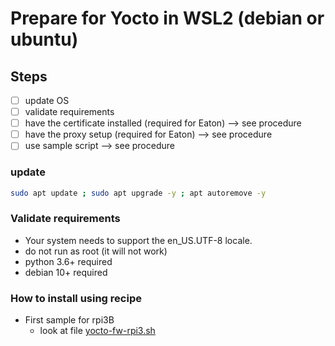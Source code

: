 # Prepare for Yocto in WSL2 (debian or ubuntu)

## Steps

 - [ ] update OS
 - [ ] validate requirements
 - [ ] have the certificate installed (required for Eaton) --> see procedure
 - [ ] have the proxy setup (required for Eaton) --> see procedure
 - [ ] use sample script --> see procedure
 
### update
```bash
sudo apt update ; sudo apt upgrade -y ; apt autoremove -y
```

### Validate requirements

- Your system needs to support the en_US.UTF-8 locale.
- do not run as root (it will not work)
- python 3.6+ required
- debian 10+ required

### How to install using recipe

- First sample for rpi3B
  + look at file [yocto-fw-rpi3.sh](./yocto-fw-rpi3.sh)

